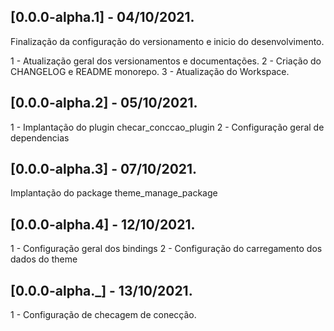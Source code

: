 ## [0.0.0-alpha.1] - 04/10/2021.
Finalização da configuração do versionamento e inicio do desenvolvimento.

1 - Atualização geral dos versionamentos e documentações.
2 - Criação do CHANGELOG e README monorepo.
3 - Atualização do Workspace.
## [0.0.0-alpha.2] - 05/10/2021.
1 - Implantação do plugin checar_conccao_plugin
2 - Configuração geral de dependencias

## [0.0.0-alpha.3] - 07/10/2021.
Implantação do package theme_manage_package

## [0.0.0-alpha.4] - 12/10/2021.
1 - Configuração geral dos bindings
2 - Configuração do carregamento dos dados do theme

## [0.0.0-alpha._] - 13/10/2021.
1 - Configuração de checagem de conecção.
